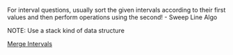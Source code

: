 For interval questions, usually sort the given intervals according to their first values and then perform operations using the second! - Sweep Line Algo

NOTE: Use a stack kind of data structure 

[Merge Intervals](https://leetcode.com/problems/merge-intervals/)

